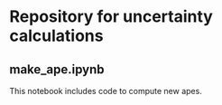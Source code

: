 # Repository for uncertainty calculations

## make_ape.ipynb
This notebook includes code to compute new apes.
